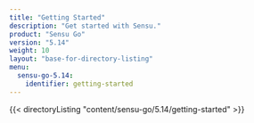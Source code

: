 ```yaml
---
title: "Getting Started"
description: "Get started with Sensu."
product: "Sensu Go"
version: "5.14"
weight: 10
layout: "base-for-directory-listing"
menu:
  sensu-go-5.14:
    identifier: getting-started
---
```


{{< directoryListing "content/sensu-go/5.14/getting-started" >}}
